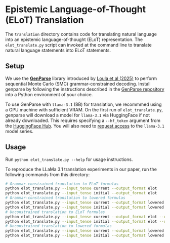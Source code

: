 # Epistemic Language-of-Thought (ELoT) Translation

The `translation` directory contains code for translating natural language into an epistemic language-of-thought (ELoT) representation. The `elot_translate.py` script can invoked at the command line to translate natural language statements into ELoT statements.

## Setup

We use the [**GenParse**](https://github.com/ChiSym/genparse) library introduced by [Loula et al (2025)](https://openreview.net/forum?id=xoXn62FzD0) to perform sequential Monte Carlo (SMC) grammar-constrained decoding. Install genparse by following the instructions described in the [GenParse repository](https://github.com/ChiSym/genparse) into a Python environment of your choice.

To use GenParse with `llama-3.1` (8B) for translation, we recommmed using a GPU machine with sufficient VRAM. On the first run of `elot_translate.py`, genparse will download a model for `llama-3.1` via HuggingFace if not already downloaded. This requires specifying a `--hf_token` argument from the [HuggingFace Hub](https://huggingface.co/settings/tokens). You will also need to [request access](https://huggingface.co/meta-llama/Llama-3.1-8B) to the `llama-3.1` model series.

## Usage

Run `python elot_translate.py --help` for usage instructions.

To reproduce the LLaMa 3.1 translation experiments in our paper, run the following commands from this directory:

```bash
# Grammar-constrained translation to ELoT formulas
python elot_translate.py --input_tense current --output_format elot
python elot_translate.py --input_tense initial --output_format elot
# Grammar-constrained translation to lowered formulas
python elot_translate.py --input_tense current --output_format lowered
python elot_translate.py --input_tense initial --output_format lowered
# Unconstrained translation to ELoT formulas
python elot_translate.py --input_tense current --output_format elot --unconstrained
python elot_translate.py --input_tense initial --output_format elot --unconstrained
# Unconstrained translation to lowered formulas
python elot_translate.py --input_tense current --output_format lowered --unconstrained
python elot_translate.py --input_tense initial --output_format lowered --unconstrained
```
